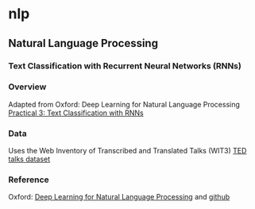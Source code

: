 # nlp
## Natural Language Processing
### Text Classification with Recurrent Neural Networks (RNNs)

### Overview

Adapted from Oxford: Deep Learning for Natural Language Processing [Practical 3: Text Classification with RNNs](https://github.com/oxford-cs-deepnlp-2017/practical-3)

### Data

Uses the Web Inventory of Transcribed and Translated Talks (WIT3) [TED talks dataset](https://wit3.fbk.eu/mono.php?release=XML_releases&tinfo=cleanedhtml_ted)

### Reference

Oxford: [Deep Learning for Natural Language Processing](https://www.cs.ox.ac.uk/teaching/courses/2016-2017/dl/) and [github](https://github.com/oxford-cs-deepnlp-2017)

